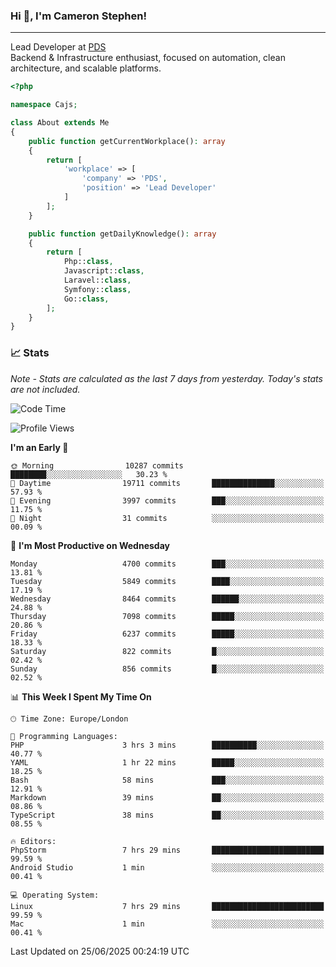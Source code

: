 ### Hi 👋, I'm Cameron Stephen!

---

Lead Developer at [PDS](https://prindatasolutions.co.uk)  
Backend & Infrastructure enthusiast, focused on automation, clean architecture, and scalable platforms.


```php
<?php

namespace Cajs;

class About extends Me
{
    public function getCurrentWorkplace(): array
    {
        return [
            'workplace' => [
                'company' => 'PDS',
                'position' => 'Lead Developer'
            ]
        ];
    }

    public function getDailyKnowledge(): array
    {
        return [
            Php::class,
            Javascript::class,
            Laravel::class,
            Symfony::class,
            Go::class,
        ];
    }
}
```

### 📈 Stats
<p><em>Note - Stats are calculated as the last 7 days from yesterday. Today's stats are not included.</em></p>


<!--START_SECTION:waka-->
![Code Time](http://img.shields.io/badge/Code%20Time-4%2C542%20hrs%2056%20mins-blue)

![Profile Views](http://img.shields.io/badge/Profile%20Views-0-blue)

**I'm an Early 🐤** 

```text
🌞 Morning                10287 commits       ████████░░░░░░░░░░░░░░░░░   30.23 % 
🌆 Daytime                19711 commits       ██████████████░░░░░░░░░░░   57.93 % 
🌃 Evening                3997 commits        ███░░░░░░░░░░░░░░░░░░░░░░   11.75 % 
🌙 Night                  31 commits          ░░░░░░░░░░░░░░░░░░░░░░░░░   00.09 % 
```
📅 **I'm Most Productive on Wednesday** 

```text
Monday                   4700 commits        ███░░░░░░░░░░░░░░░░░░░░░░   13.81 % 
Tuesday                  5849 commits        ████░░░░░░░░░░░░░░░░░░░░░   17.19 % 
Wednesday                8464 commits        ██████░░░░░░░░░░░░░░░░░░░   24.88 % 
Thursday                 7098 commits        █████░░░░░░░░░░░░░░░░░░░░   20.86 % 
Friday                   6237 commits        █████░░░░░░░░░░░░░░░░░░░░   18.33 % 
Saturday                 822 commits         █░░░░░░░░░░░░░░░░░░░░░░░░   02.42 % 
Sunday                   856 commits         █░░░░░░░░░░░░░░░░░░░░░░░░   02.52 % 
```


📊 **This Week I Spent My Time On** 

```text
🕑︎ Time Zone: Europe/London

💬 Programming Languages: 
PHP                      3 hrs 3 mins        ██████████░░░░░░░░░░░░░░░   40.77 % 
YAML                     1 hr 22 mins        █████░░░░░░░░░░░░░░░░░░░░   18.25 % 
Bash                     58 mins             ███░░░░░░░░░░░░░░░░░░░░░░   12.91 % 
Markdown                 39 mins             ██░░░░░░░░░░░░░░░░░░░░░░░   08.86 % 
TypeScript               38 mins             ██░░░░░░░░░░░░░░░░░░░░░░░   08.55 % 

🔥 Editors: 
PhpStorm                 7 hrs 29 mins       █████████████████████████   99.59 % 
Android Studio           1 min               ░░░░░░░░░░░░░░░░░░░░░░░░░   00.41 % 

💻 Operating System: 
Linux                    7 hrs 29 mins       █████████████████████████   99.59 % 
Mac                      1 min               ░░░░░░░░░░░░░░░░░░░░░░░░░   00.41 % 
```


 Last Updated on 25/06/2025 00:24:19 UTC
<!--END_SECTION:waka-->

